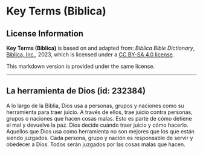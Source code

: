 # Key Terms (Biblica)

## License Information

**Key Terms (Biblica)** is based on and adapted from: _Biblica Bible Dictionary_, [Biblica, Inc.](https://www.biblica.com/), 2023, which is licensed under a [CC BY-SA 4.0 license](https://creativecommons.org/licenses/by-sa/4.0/legalcode.en).

This markdown version is provided under the same license.



--------------------------------

## La herramienta de Dios (id: 232384)

A lo largo de la Biblia, Dios usa a personas, grupos y naciones como su herramienta para traer juicio. A través de ellos, trae juicio contra personas, grupos o naciones que hacen cosas malas. Esto es parte de cómo detiene el mal y devuelve la paz. Dios decide cuándo traer juicio y cómo hacerlo. Aquellos que Dios usa como herramienta no son mejores que los que están siendo juzgados. Cada persona, grupo y nación es responsable de servir y obedecer a Dios. Todos serán juzgados por las cosas malas que hacen.


